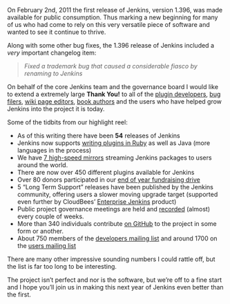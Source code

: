 On February 2nd, 2011 the first release of Jenkins, version 1.396, was made available for public consumption. Thus marking a new beginning for many of us who had come to rely on this very versatile piece of software and wanted to see it continue to thrive.

Along with some other bug fixes, the 1.396 release of Jenkins included a _very_ important changelog item:

> _Fixed a trademark bug that caused a considerable fiasco by renaming to Jenkins_

On behalf of the core Jenkins team and the governance board I would like to extend a extremely large **Thank You!** to all of the [plugin developers](https://github.com/jenkinsci), [bug filers](https://issues.jenkins-ci.org), [wiki page editors](https://wiki.jenkins-ci.org), [book authors](http://www.wakaleo.com/books/jenkins-the-definitive-guide) and the users who have helped grow Jenkins into the project it is today.

Some of the tidbits from our highlight reel:

- As of this writing there have been **54** releases of Jenkins
- Jenkins now supports [writing plugins in Ruby](/content/beginning-new-era-ruby-plugins-now-reality) as well as Java (more languages in the process)
- We have [7 high-speed mirrors](http://mirrors.jenkins-ci.org/status.html) streaming Jenkins packages to users around the world.
- There are now over 450 different plugins available for Jenkins
- Over 80 donors participated in our [end of year fundraising drive](/content/fundraising-drive-update-thank-you-everyone)
- 5 “Long Term Support” releases have been published by the Jenkins community, offering users a slower moving upgrade target (supported even further by CloudBees’ [Enterprise Jenkins](http://www.cloudbees.com/jenkins-enterprise-by-cloudbees-available-plugins.cb) product)
- Public project governance meetings are held and [recorded](http://meetings.jenkins-ci.org/jenkins/) (almost) every couple of weeks.
- More than 340 individuals contribute [on GitHub](https://github.com/jenkinsci) to the project in some form or another.
- About 750 members of the [developers mailing list](https://groups.google.com/group/jenkinsci-dev?lnk=) and around 1700 on the [users mailing list](https://groups.google.com/group/jenkinsci-users?lnk=)

There are many other impressive sounding numbers I could rattle off, but the list is far too long to be interesting.

The project isn’t perfect and nor is the software, but we’re off to a fine start and I hope you’ll join us in making this next year of Jenkins even better than the first.
